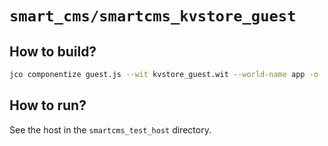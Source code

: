 # `smart_cms/smartcms_kvstore_guest`

## How to build?

```bash
jco componentize guest.js --wit kvstore_guest.wit --world-name app -o ..\smartcms_test_host\guest.wasm --disable stdio random clocks
```

## How to run?

See the host in the `smartcms_test_host` directory.